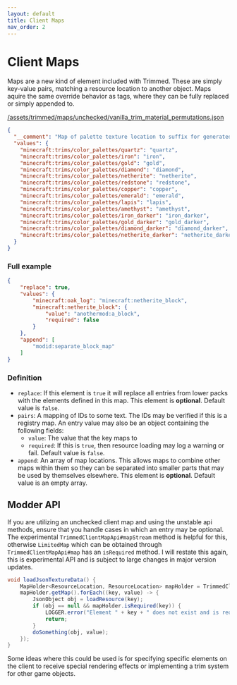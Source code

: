 ```yaml
---
layout: default
title: Client Maps
nav_order: 2
---
```


# Client Maps
Maps are a new kind of element included with Trimmed. These are simply key-value pairs, matching a resource location to another object. Maps aquire the same override behavior as tags, where they can be fully replaced or simply appended to.

[/assets/trimmed/maps/unchecked/vanilla_trim_material_permutations.json](https://github.com/dhyces/trimmed/blob/1.20/Common/src/main/resources/assets/trimmed/maps/unchecked/vanilla_trim_material_permutations.json)
```json
{
  "__comment": "Map of palette texture location to suffix for generated textures",
  "values": {
    "minecraft:trims/color_palettes/quartz": "quartz",
    "minecraft:trims/color_palettes/iron": "iron",
    "minecraft:trims/color_palettes/gold": "gold",
    "minecraft:trims/color_palettes/diamond": "diamond",
    "minecraft:trims/color_palettes/netherite": "netherite",
    "minecraft:trims/color_palettes/redstone": "redstone",
    "minecraft:trims/color_palettes/copper": "copper",
    "minecraft:trims/color_palettes/emerald": "emerald",
    "minecraft:trims/color_palettes/lapis": "lapis",
    "minecraft:trims/color_palettes/amethyst": "amethyst",
    "minecraft:trims/color_palettes/iron_darker": "iron_darker",
    "minecraft:trims/color_palettes/gold_darker": "gold_darker",
    "minecraft:trims/color_palettes/diamond_darker": "diamond_darker",
    "minecraft:trims/color_palettes/netherite_darker": "netherite_darker"
  }
}
```

### Full example
```json
{
    "replace": true,
    "values": {
        "minecraft:oak_log": "minecraft:netherite_block",
        "minecraft:netherite_block": {
            "value": "anothermod:a_block",
            "required": false
        }
    },
    "append": [
        "modid:separate_block_map"
    ]
}
```

### Definition
- `replace`: If this element is `true` it will replace all entries from lower packs with the elements defined in this map. This element is **optional**. Default value is `false`.
- `pairs`: A mapping of IDs to some text. The IDs may be verified if this is a registry map. An entry value may also be an object containing the following fields:
    - `value`: The value that the key maps to
    - `required`: If this is `true`, then resource loading may log a warning or fail. Default value is `false`.
- `append`: An array of map locations. This allows maps to combine other maps within them so they can be separated into smaller parts that may be used by themselves elsewhere. This element is **optional**. Default value is an empty array.

## Modder API
If you are utilizing an unchecked client map and using the unstable api methods, ensure that you handle cases in which an entry may be optional. The experimental `TrimmedClientMapApi#mapStream` method is helpful for this, otherwise `LimitedMap` which can be obtained through `TrimmedClientMapApi#map` has an `isRequired` method. I will restate this again, this is experimental API and is subject to large changes in major version updates.

```java
void loadJsonTextureData() {
    MapHolder<ResourceLocation, ResourceLocation> mapHolder = TrimmedClientMapApi.getInstance().getSimpleMap(ClientMapKeys.TRIM_OVERLAYS);
    mapHolder.getMap().forEach((key, value) -> {
        JsonObject obj = loadResource(key);
        if (obj == null && mapHolder.isRequired(key)) {
            LOGGER.error("Element " + key + " does not exist and is required!");
            return;
        }
        doSomething(obj, value);
    });
}
```

Some ideas where this could be used is for specifying specific elements on the client to receive special rendering effects or implementing a trim system for other game objects.